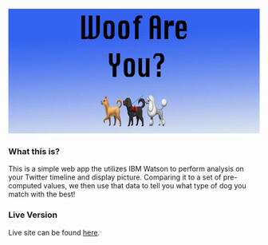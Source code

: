 <p align="center">
    <img style="align-content: center;" height="250" src="docs/woofareyou_banner.jpeg" />
</p>

### What this is?
This is a simple web app the utilizes IBM Watson to perform analysis on your Twitter timeline and display picture.
Comparing it to a set of pre-computed values, we then use that data to tell you what type of dog you match with the best!

### Live Version
Live site can be found [here](https://woof-are-you.herokuapp.com/). 